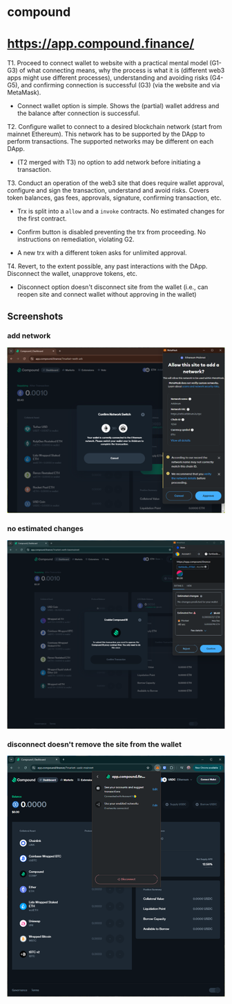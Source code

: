 # compound
# https://app.compound.finance/

T1. Proceed to connect wallet to website with a practical mental model (G1-G3) of what connecting means, why the process is what it is (different web3 apps might use different processes), understanding and avoiding risks (G4-G5), and confirming connection is successful (G3) (via the website and via MetaMask).

- Connect wallet option is simple. Shows the (partial) wallet address and the balance after connection is successful.

T2. Configure wallet to connect to a desired blockchain network (start from mainnet Ethereum). This network has to be supported by the DApp to perform transactions. The supported networks may be different on each DApp.

- (T2 merged with T3) no option to add network before initiating a transaction.

T3. Conduct an operation of the web3 site that does require wallet approval, configure and sign the transaction, understand and avoid risks. Covers token balances, gas fees, approvals, signature, confirming transaction, etc.

- Trx is split into a `allow` and a `invoke` contracts. No estimated changes for the first contract.

- Confirm button is disabled preventing the trx from proceeding. No instructions on remediation, violating G2.

- A new trx with a different token asks for unlimited approval.


T4. Revert, to the extent possible, any past interactions with the DApp. Disconnect the wallet, unapprove tokens, etc. 

- Disconnect option doesn't disconnect site from the wallet (i.e., can reopen site and connect wallet without approving in the wallet)

## Screenshots
### add network
![wallet](image-167.png)

### no estimated changes
![trx prompt](image-66.png)

### disconnect doesn't remove the site from the wallet
![wallet prompt](image-65.png)
